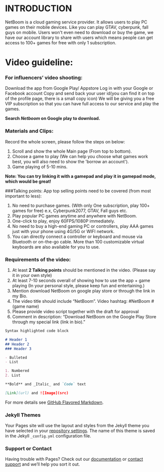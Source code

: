 # INTRODUCTION

NetBoom is a cloud gaming service provider. It allows users to play PC games on their mobile devices. Like you can play GTAV, cyberpunk, fall guys on mobile. Users won't even need to download or
 buy the game, we have our account library to share with users which means people can get access
 to 100+ games for free with only 1 subscription.

# Video guideline:
### For influencers’ video shooting:

Download the app from Google Play/ Appstore
Log in with your Google or Facebook account
Copy and send back your user id(you can find it on
top of the profile page, there is a small copy icon)
We will be giving you a free VIP subscription so that
you can have full access to our service and play the
games.

**Search _Netboom_ on Google play to download.**

### Materials and Clips:
Record the whole screen, please follow the steps
on below:
1. Scroll and show the whole Main page (From top to
bottom).
2. Choose a game to play (We can help you choose
what games work best, you will also need to show the
'borrow an account').
3. Game playing of 5-10 mins.

**Note: You can try linking it with a gamepad and play it in
gamepad mode, which would be great!**

###Talking points:
App top selling points need to be
covered (from most important to less):
1. No need to purchase games. (With only One
subscription, play 100+ games for free) e.x,
Cyberpunk2077, GTAV, Fall guys etc.
2. Play popular PC games anytime and anywhere with
NetBoom.
3. One-click to play, enjoy 60FPS/1080P immediately.
4. No need to buy a high-end gaming PC or
controllers, play AAA games just with your phone
using 4G/5G or WIFI network.
5. You can directly connect a controller or keyboard
and mouse via Bluetooth or on-the-go cable. More
than 100 customizable virtual keyboards are also
available for you to use.

### Requirements of the video:
1. At least **2 Talking points** should be mentioned in
the video. (Please say it in your own style)
2. At least 7-10 seconds overall of showing how to
use the app + game playing (In your personal
style, please keep fun and entertaining.)
3. Mention download NetBoom on google play store
or through the link in my Bio.
4. The video title should include “NetBoom”. Video
hashtag: #NetBoom #(game name)
5. Please provide video script together with the draft
for approval
6. Comment in description: “Download NetBoom on
the Google Play Store through my special link
(link in bio).”
```markdown
Syntax highlighted code block

# Header 1
## Header 2
### Header 3

- Bulleted
- List

1. Numbered
2. List

**Bold** and _Italic_ and `Code` text

[Link](url) and ![Image](src)
```

For more details see [GitHub Flavored Markdown](https://guides.github.com/features/mastering-markdown/).

### Jekyll Themes

Your Pages site will use the layout and styles from the Jekyll theme you have selected in your [repository settings](https://github.com/YYS547/YYS547.github.io/settings). The name of this theme is saved in the Jekyll `_config.yml` configuration file.

### Support or Contact

Having trouble with Pages? Check out our [documentation](https://docs.github.com/categories/github-pages-basics/) or [contact support](https://support.github.com/contact) and we’ll help you sort it out.
